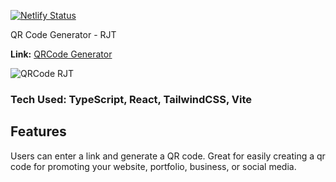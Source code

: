 [![Netlify Status](https://api.netlify.com/api/v1/badges/8c886fc1-312b-4c63-ae51-26e92ec86851/deploy-status)](https://app.netlify.com/sites/qrcode-rjt/deploys)

QR Code Generator - RJT

**Link:** [QRCode Generator](https://qrcode-rjt.netlify.app/)

![QRCode RJT](https://ronthetech.github.io/image-repo/qrcode-rjt/0.png)

<!-- ## How It's Made -->

### Tech Used: TypeScript, React, TailwindCSS, Vite

## Features

Users can enter a link and generate a QR code. Great for easily creating a qr code for promoting your website, portfolio, business, or social media.